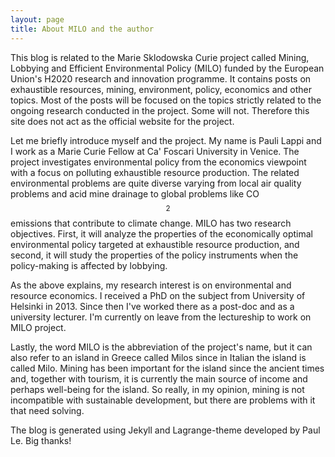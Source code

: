 ```yaml
---
layout: page
title: About MILO and the author
---
```

This blog is related to the Marie Sklodowska Curie project called Mining, Lobbying and Efficient Environmental Policy 
(MILO) funded by the European Union's H2020 research and innovation programme. It contains posts on exhaustible resources, mining, 
environment, policy, economics and other topics. Most of the posts will be focused on the topics strictly related 
to the ongoing research conducted in the project. Some will not. Therefore this site does not act as the official
website for the project.

Let me briefly introduce myself and the project. My name is Pauli Lappi and I work as a Marie Curie Fellow at Ca' Foscari University in Venice. 
The project investigates environmental policy from the economics viewpoint with a focus on 
polluting exhaustible resource production. The related environmental problems are quite diverse 
varying from local air quality problems and acid mine drainage to global problems like CO$$_2$$ emissions 
that contribute to climate change. MILO has two research objectives. First, it will analyze the properties 
of the economically optimal environmental policy targeted at exhaustible resource production, and second, 
it will study the properties of the policy instruments when the policy-making is affected by lobbying.

As the above explains, my research interest is on environmental and resource economics. I received a 
PhD on the subject from University of Helsinki in 2013. Since then I've worked there as a post-doc and as a university 
lecturer. I'm currently on leave from the lectureship to work on MILO project. 

Lastly, the word MILO is the abbreviation of the project's name, but it can also refer to an island in Greece 
called Milos since in Italian the island is called Milo. Mining has been important for the island since the ancient 
times and, together with tourism, it is currently the main source of income and perhaps well-being for the island. So really, in my opinion, mining
is not incompatible with sustainable development, but there are problems with it that need solving. 

The blog is generated using Jekyll and Lagrange-theme developed by Paul Le. Big thanks!
